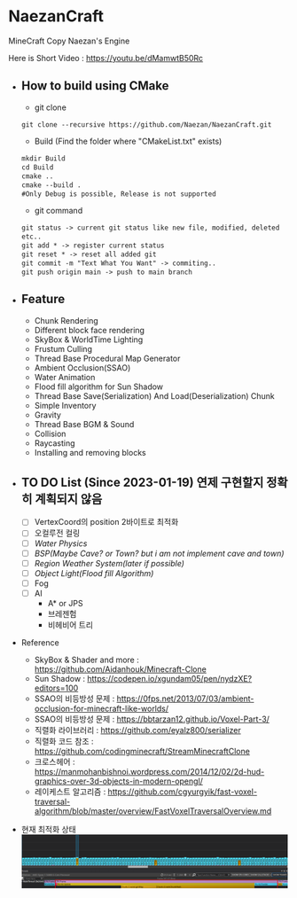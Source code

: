 # NaezanCraft
MineCraft Copy Naezan's Engine

Here is Short Video : https://youtu.be/dMamwtB50Rc

- How to build using CMake
  - 
    - git clone
  ```shell
  git clone --recursive https://github.com/Naezan/NaezanCraft.git
  ```

    - Build (Find the folder where "CMakeList.txt" exists)
  ```shell
  mkdir Build
  cd Build
  cmake ..
  cmake --build .
  #Only Debug is possible, Release is not supported
  ```

    - git command
  ```shell
  git status -> current git status like new file, modified, deleted etc..
  git add * -> register current status
  git reset * -> reset all added git
  git commit -m "Text What You Want" -> commiting..
  git push origin main -> push to main branch
  ```

- Feature
  - 
    - Chunk Rendering
    - Different block face rendering
    - SkyBox & WorldTime Lighting
    - Frustum Culling
    - Thread Base Procedural Map Generator
    - Ambient Occlusion(SSAO)
    - Water Animation
    - Flood fill algorithm for Sun Shadow
    - Thread Base Save(Serialization) And Load(Deserialization) Chunk
    - Simple Inventory
    - Gravity
    - Thread Base BGM & Sound
    - Collision
    - Raycasting
    - Installing and removing blocks

- TO DO List (Since 2023-01-19) 연제 구현할지 정확히 계획되지 않음
  - 
    - [ ] VertexCoord의 position 2바이트로 최적화
    - [ ] 오컬루전 컬링
    - [ ] *Water Physics*
    - [ ] *BSP(Maybe Cave? or Town? but i am not implement cave and town)*
    - [ ] *Region Weather System(later if possible)*
    - [ ] *Object Light(Flood fill Algorithm)*
    - [ ] Fog
    - [ ] AI
        * A* or JPS
        * 브레젠험
        * 비헤비어 트리

- Reference
  * SkyBox & Shader and more : https://github.com/Aidanhouk/Minecraft-Clone
  * Sun Shadow : https://codepen.io/xgundam05/pen/nydzXE?editors=100
  * SSAO의 비등방성 문제 : https://0fps.net/2013/07/03/ambient-occlusion-for-minecraft-like-worlds/
  * SSAO의 비등방성 문제 : https://bbtarzan12.github.io/Voxel-Part-3/
  * 직렬화 라이브러리 : https://github.com/eyalz800/serializer
  * 직렬화 코드 참조 : https://github.com/codingminecraft/StreamMinecraftClone
  * 크로스헤어 : https://manmohanbishnoi.wordpress.com/2014/12/02/2d-hud-graphics-over-3d-objects-in-modern-opengl/
  * 레이케스트 알고리즘 : https://github.com/cgyurgyik/fast-voxel-traversal-algorithm/blob/master/overview/FastVoxelTraversalOverview.md

- 현재 최적화 상태
  ![현재 최적화 상태](./Screenshot/OptimizeFinal.PNG)